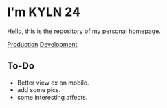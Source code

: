 # I'm KYLN 24
Hello, this is the repository of my personal homepage.

[Production](https://kyln24.github.io)
[Development](https://kyln24-dev.vercel.app)

## To-Do
- Better view ex on mobile.
- add some pics.
- some interesting affects.
